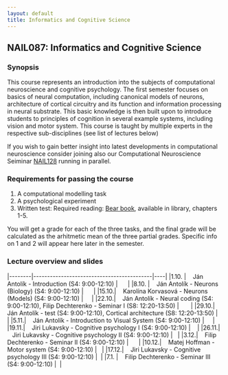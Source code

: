 ```yaml
---
layout: default
title: Informatics and Cognitive Science 
---
```

## NAIL087: Informatics and Cognitive Science

### Synopsis

This course represents an introduction into the subjects of computational neuroscience and cognitive psychology. The first semester focuses on basics of 
neural computation, including canonical models of neurons, architecture of cortical circuitry and its function and information processing
in neural substrate. This basic knowledge is then built upon to introduce students to principles of cognition in several example systems,
including vision and motor system. This course is taught by multiple experts in the respective sub-disciplines (see list of lectures below)

If you wish to gain better insight into latest developments in computational neuroscience consider joining also our 
Computational Neuroscience Seiminar [NAIL128](https://is.cuni.cz/studium/predmety/index.php?id=e34f2b1b8f3413965755b49c30c63187&tid=&do=predmet&kod=NAIL128) 
running in parallel.

### Requirements for passing the course

1) A computational modelling task <br>
2) A psychological experiment <br>
3) Written test: Required reading: [Bear book](https://www.amazon.com/Neuroscience-Exploring-Mark-F-Bear/dp/0781760038), available in library, chapters 1-5. <br>

You will get a grade for each of the three tasks, and the final grade will be calculated as the arhitmetic mean of the three partial grades.
Specific info on 1 and 2 will appear here later in the semester.

<!--
### Participation in experiment

The experiment will be run by [Filip Děchtěrenko](http://www.ms.mff.cuni.cz/~dechf7am/). Please register for the experiment [here](https://www.experimenty-labels.cz/public/participant_create.php?s=19). 
During october you should receive email with details of the experiment and the date.
-->

<!--
### Assignment

Computational analysis homework is [here](https://github.com/fidadoma/etraChallenge_ICS).
Psychological experiment assignemnt is [here](https://osf.io/d42v3/).
-->


### Lecture overview and slides

|--------|-------------------------------------------|----|
|1.10. |  &nbsp;&nbsp; Ján Antolík - Introduction (S4: 9:00-12:10) | &nbsp;&nbsp;  &nbsp;  |
|8.10. |  &nbsp;&nbsp; Ján Antolík - Neurons (Biology) (S4: 9:00-12:10) | &nbsp;&nbsp; &nbsp;  |
|15.10.|  &nbsp;&nbsp;  Karolína Korvasová - Neurons (Models) (S4: 9:00-12:10) |&nbsp;&nbsp;   &nbsp;   |
|22.10.|  &nbsp;&nbsp;  Ján Antolík - Neural coding (S4: 9:00-12:10), Filip Dechterenko - Seminar I (S8: 12:20-13:50) | &nbsp;  &nbsp; &nbsp; |
|29.10.|  &nbsp;&nbsp;  Ján Antolík - test (S4: 9:00-12:10), Cortical architecture  (S8: 12:20-13:50) |&nbsp;  &nbsp; |
|5.11.|  &nbsp;&nbsp;  Ján Antolík - Introduction to Visual System (S4: 9:00-12:10) |&nbsp;&nbsp; &nbsp; |
|19.11.|  &nbsp;&nbsp;  Jiri Lukavsky - Cognitive psychology I (S4: 9:00-12:10) |&nbsp;&nbsp; &nbsp;|
|26.11.|  &nbsp;&nbsp;  Jiri Lukavsky - Cognitive psychology II (S4: 9:00-12:10) |&nbsp;&nbsp; |
|3.12.|  &nbsp;&nbsp;  Filip Dechterenko - Seminar II (S4: 9:00-12:10) |&nbsp;&nbsp;  &nbsp;&nbsp; |
|10.12.|  &nbsp;&nbsp;  Matej Hoffman - Motor system (S4: 9:00-12:10) |&nbsp;&nbsp; |
|17.12.|  &nbsp;&nbsp;  Jiri Lukavsky - Cognitive psychology III (S4: 9:00-12:10) |&nbsp;&nbsp;| 
|7.1.  |  &nbsp;&nbsp; Filip Dechterenko - Seminar III (S4: 9:00-12:10) |&nbsp;&nbsp;|
